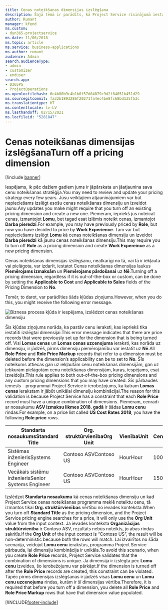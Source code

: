 ```yaml
---
title: Cenas noteikšanas dimensijas izslēgšana
description: Šajā tēmā ir parādīts, kā Project Service risinājumā iestatīt cenu noteikšanas dimensijas.
author: Rumant
manager: kfend
ms.custom:
- dyn365-projectservice
ms.date: 11/06/2018
ms.topic: article
ms.service: business-applications
ms.author: rumant
audience: Admin
search.audienceType:
- admin
- customizer
- enduser
search.app:
- D365PS
- ProjectOperations
ms.openlocfilehash: 6e4b80b9c4b1b0f57d04079c9d2f84051b451d29
ms.sourcegitcommit: fa32b1893286f20271fa4ec4be8fc68bd135f53c
ms.translationtype: HT
ms.contentlocale: lv-LV
ms.lasthandoff: 02/15/2021
ms.locfileid: "5281847"
---
```

# <a name="turn-off-a-pricing-dimension"></a><span data-ttu-id="c098f-103">Cenas noteikšanas dimensijas izslēgšana</span><span class="sxs-lookup"><span data-stu-id="c098f-103">Turn off a pricing dimension</span></span>

[!include [banner](../includes/psa-now-project-operations.md)]

<span data-ttu-id="c098f-104">Iespējams, ik pēc dažiem gadiem jums ir jāpārskata un jāatjaunina sava cenu noteikšanas stratēģija.</span><span class="sxs-lookup"><span data-stu-id="c098f-104">You may need to review and update your pricing strategy every few years.</span></span> <span data-ttu-id="c098f-105">Jūsu veiktajiem atjauninājumiem var būt nepieciešams izslēgt esošu cenas noteikšanas dimensiju un izveidot jaunu.</span><span class="sxs-lookup"><span data-stu-id="c098f-105">Any updates you make might require that you turn off an existing pricing dimension and create a new one.</span></span> <span data-ttu-id="c098f-106">Piemēram, iepriekš jūs noteicāt cenas, izmantojot **Lomu**, bet tagad esat izlēmis noteikt cenas, izmantojot **Darba pieredzi**.</span><span class="sxs-lookup"><span data-stu-id="c098f-106">For example, you may have previously priced by **Role**, but now you have decided to price by **Work Experience**.</span></span> <span data-ttu-id="c098f-107">Tam var būt nepieciešams izslēgt **Lomu** kā cenas noteikšanas dimensiju un izveidot **Darba pieredzi** kā jaunu cenas noteikšanas dimensiju.</span><span class="sxs-lookup"><span data-stu-id="c098f-107">This may require you to turn off **Role** as a pricing dimension and create **Work Expereince** as a new pricing dimension.</span></span> 

<span data-ttu-id="c098f-108">Cenas noteikšanas dimensijas izslēgšanu, neatkarīgi no tā, vai tā ir iekļauta vai pielāgota, var izdarīt, iestatot Cenas noteikšanas dimensijas laukus **Piemērojams izmaksām** un **Piemērojams pārdošanai** uz **Nē**.</span><span class="sxs-lookup"><span data-stu-id="c098f-108">Turning off a pricing dimension, regardless if it is out-of-the-box or custom, can be done by setting the **Applicable to Cost** and **Applicable to Sales** fields of the Pricing Dimension to **No**.</span></span>

<span data-ttu-id="c098f-109">Tomēr, to darot, var parādīties šāds kļūdas ziņojums.</span><span class="sxs-lookup"><span data-stu-id="c098f-109">However, when you do this, you might receive the following error message.</span></span>

![Biznesa procesa kļūda ir iespējama, izslēdzot cenas noteikšanas dimensiju](media/Business-Process-Error.png)


<span data-ttu-id="c098f-111">Šis kļūdas ziņojums norāda, ka pastāv cenu ieraksti, kas iepriekš tika iestatīti izslēgtai dimensijai.</span><span class="sxs-lookup"><span data-stu-id="c098f-111">This error message indicates that there are price records that were previously set up for the dimension that is being turned off.</span></span> <span data-ttu-id="c098f-112">Visi **Lomas cenas** un **Lomas cenas uzcenojuma** ieraksti, kas norāda uz dimensiju, ir jādzēš, pirms dimensiju piemērojamību var iestatīt uz **Nē**.</span><span class="sxs-lookup"><span data-stu-id="c098f-112">All **Role Price** and **Role Price Markup** records that refer to a dimension must be deleted before the dimension’s applicability can be to set to **No**.</span></span> <span data-ttu-id="c098f-113">Šīs noteikums attiecas gan uz iekļautām cenu noteikšanas dimensijām, gan uz jebkurām pielāgotām cenu noteikšanas dimensijām, kuras, iespējams, esat izveidojis.</span><span class="sxs-lookup"><span data-stu-id="c098f-113">This rule applies to both out-of-the-box pricing dimensions and any custom pricing dimensions that you may have created.</span></span> <span data-ttu-id="c098f-114">Šīs pārbaudes iemesls – programmai Project Service ir ierobežojums, ka katram **Lomas cenas** ierakstam ir jābūt unikālai dimensiju kombinācijai.</span><span class="sxs-lookup"><span data-stu-id="c098f-114">The reason for this validation is because Project Service has a constraint that each **Role Price** record must have a unique combination of dimensions.</span></span> <span data-ttu-id="c098f-115">Piemēram, cenrādī ar nosaukumu **ASV izmaksu likmes 2018. gadā** ir šādas **Lomu cenu** rindas.</span><span class="sxs-lookup"><span data-stu-id="c098f-115">For example, on a price list called **US Cost Rates 2018**, you have the following **Role price** rows.</span></span> 

| <span data-ttu-id="c098f-116">Standarta nosaukums</span><span class="sxs-lookup"><span data-stu-id="c098f-116">Standard Title</span></span>         | <span data-ttu-id="c098f-117">Org. struktūrvienība</span><span class="sxs-lookup"><span data-stu-id="c098f-117">Org Unit</span></span>    |<span data-ttu-id="c098f-118">Vienība</span><span class="sxs-lookup"><span data-stu-id="c098f-118">Unit</span></span>   |<span data-ttu-id="c098f-119">Cena</span><span class="sxs-lookup"><span data-stu-id="c098f-119">Price</span></span>  |<span data-ttu-id="c098f-120">Valūta</span><span class="sxs-lookup"><span data-stu-id="c098f-120">Currency</span></span>  |
| -----------------------|-------------|-------|-------|----------|
| <span data-ttu-id="c098f-121">Sistēmas inženieris</span><span class="sxs-lookup"><span data-stu-id="c098f-121">Systems Engineer</span></span>|<span data-ttu-id="c098f-122">Contoso ASV</span><span class="sxs-lookup"><span data-stu-id="c098f-122">Contoso US</span></span>|<span data-ttu-id="c098f-123">Hour</span><span class="sxs-lookup"><span data-stu-id="c098f-123">Hour</span></span>| <span data-ttu-id="c098f-124">100</span><span class="sxs-lookup"><span data-stu-id="c098f-124">100</span></span>|<span data-ttu-id="c098f-125">USD</span><span class="sxs-lookup"><span data-stu-id="c098f-125">USD</span></span>|
| <span data-ttu-id="c098f-126">Vecākais sistēmu inženieris</span><span class="sxs-lookup"><span data-stu-id="c098f-126">Senior Systems Engineer</span></span>|<span data-ttu-id="c098f-127">Contoso ASV</span><span class="sxs-lookup"><span data-stu-id="c098f-127">Contoso US</span></span>|<span data-ttu-id="c098f-128">Hour</span><span class="sxs-lookup"><span data-stu-id="c098f-128">Hour</span></span>| <span data-ttu-id="c098f-129">150</span><span class="sxs-lookup"><span data-stu-id="c098f-129">150</span></span>| <span data-ttu-id="c098f-130">USD</span><span class="sxs-lookup"><span data-stu-id="c098f-130">USD</span></span>|


<span data-ttu-id="c098f-131">Izslēdzot **Standarta nosaukumu** kā cenas noteikšanas dimensiju un kad Project Service cenas noteikšanas programma meklē noteiktu cenu, tā izmantos tikai **Org. struktūrvienības** vērtību no ievades konteksta.</span><span class="sxs-lookup"><span data-stu-id="c098f-131">When you turn off **Standard Title** as the pricing dimension, and the Project Service pricing engine searches for a price, it will only use the **Org Unit** value from the input context.</span></span> <span data-ttu-id="c098f-132">Ja ievades konteksta **Organizācijas struktūrvienība** ir Contoso ASV, rezultāts nebūs noteikts, jo abas rindas sakritīs.</span><span class="sxs-lookup"><span data-stu-id="c098f-132">If the **Org Unit** of the input context is “Contoso US”, the result will be non-deterministic because both the rows will match.</span></span> <span data-ttu-id="c098f-133">Lai izvairītos no šāda scenārija, veidojot **Lomu cenu** ierakstus, programma Project Service pārbauda, lai dimensiju kombinācija ir unikāla.</span><span class="sxs-lookup"><span data-stu-id="c098f-133">To avoid this scenario, when you create **Role Price** records, Project Service validates that the combination of dimensions is unique.</span></span> <span data-ttu-id="c098f-134">Ja dimensija ir izslēgta pēc **Lomu cenu** izveides, šo ierobežojumu var pārkāpt.</span><span class="sxs-lookup"><span data-stu-id="c098f-134">If the dimension is turned off after the **Role Price** records are created, this constraint can be violated.</span></span> <span data-ttu-id="c098f-135">Tāpēc pirms dimensijas izslēgšanas ir jādzēš visas **Lomu cenu** un **Lomu cenu uzcenojumu** rindas, kurām ir šī dimensijas vērtība.</span><span class="sxs-lookup"><span data-stu-id="c098f-135">Therefore, it is required that before you turn off a dimension, you delete all **Role Price** and **Role Price Markup** rows that have that dimension value populated.</span></span>



[!INCLUDE[footer-include](../includes/footer-banner.md)]